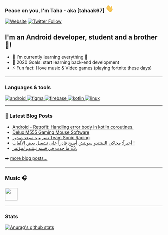 ### Peace on you, I'm Taha - aka [tahaak67] <img src="https://github.com/tahaak67/tahaak67/blob/master/wave.gif" width="25" height="25" alt="Waveing Hi">


[![Website](https://img.shields.io/website?label=Blog&style=for-the-badge&url=https%3A%2F%2F699taha.blogspot.com%2F)](https://699taha.blogspot.com)
[![Twitter Follow](https://img.shields.io/twitter/follow/tahaak67?color=1DA1F2&logo=twitter&style=for-the-badge)](https://twitter.com/intent/follow?original_referer=https%3A%2F%2Fgithub.com%2Ftahaak67&screen_name=tahaak67)

## I'm an Android developer, student and a brother 🤣!

- 🌱 I’m currently learning everything 🤣
- 🥅 2020 Goals: start learning back-end development
- ⚡ Fun fact: I love music & Video games (playing fortnite these days)

---
### Languages & tools

<p align="left"> <a href="https://developer.android.com" target="_blank"> <img src="https://devicons.github.io/devicon/devicon.git/icons/android/android-original-wordmark.svg" alt="android" width="40" height="40"/> </a> <a href="https://www.figma.com/" target="_blank"> <img src="https://www.vectorlogo.zone/logos/figma/figma-icon.svg" alt="figma" width="40" height="40"/> </a> <a href="https://firebase.google.com/" target="_blank"> <img src="https://www.vectorlogo.zone/logos/firebase/firebase-icon.svg" alt="firebase" width="40" height="40"/> </a> <a href="https://kotlinlang.org" target="_blank"> <img src="https://www.vectorlogo.zone/logos/kotlinlang/kotlinlang-icon.svg" alt="kotlin" width="40" height="40"/> </a> <a href="https://www.linux.org/" target="_blank"> <img src="https://devicons.github.io/devicon/devicon.git/icons/linux/linux-original.svg" alt="linux" width="40" height="40"/> </a> </p>

---

### 📕 Latest Blog Posts

<!-- BLOG-POST-LIST:START -->
- [Android - Retrofit: Handling error body in kotlin coroutines.](https://699taha.blogspot.com/2020/07/android-retrofit-handling-error-body-in.html)
- [Delux M555 Gaming Mouse Software](https://699taha.blogspot.com/2019/12/delux-m555-gaming-mouse-software.html)
- [تسريب: موعد صدور Team Sonic Racing](https://699taha.blogspot.com/2018/07/team-sonic-racing.html)
- [أخيراً: محاكي النينتندو سويتش أصبح قادراً على تشغيل بعض الألعاب !](https://699taha.blogspot.com/2018/07/blog-post.html)
- [ما حدث في قسم نينتندو لمؤتمر E3.](https://699taha.blogspot.com/2018/06/e3.html)
<!-- BLOG-POST-LIST:END -->

➡️ [more blog posts...](https://699taha.blogspot.com)

---

### Music 🎧 
  
<a href="https://play.anghami.com/profile/81211465?bid=/egLdLmlOaab" title="anghami profile"><img src="https://user-images.githubusercontent.com/18553624/94550025-5e25aa80-0253-11eb-96cd-ae1d4dd95819.png" width="40" height="40"></a>

---

### Stats

[![Anurag's github stats](https://github-readme-stats.vercel.app/api?username=tahaak67&show_icons=true&count_private=true)](https://github.com/anuraghazra/github-readme-stats)

